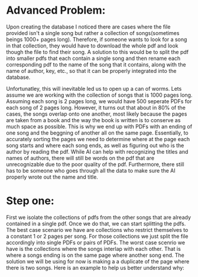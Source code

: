 # Advanced Problem:
  Upon creating the database I noticed there are cases where the file provided isn't a single song but rather a collection of songs(sometimes beings 1000+ pages long). Therefore, if someone wants to look for a song in that collection, they would have to download the whole pdf and look though the file to find their song. A solution to this would be to split the pdf into smaller pdfs that each contain a single song and then rename each corresponding pdf to the name of the song that it contains, along with the name of author, key, etc., so that it can be properly integrated into the database. 

Unfortunatley, this will inevitable led us to open up a can of worms. Lets assume we are working with the collection of songs that is 1000 pages long. Assuming each song is 2 pages long, we would have 500 seperate PDFs for each song of 2 pages long. However, it turns out that about in 80% of the cases, the songs overlap onto one another, most likely because the pages are taken from a book and the way the book is written is to conserve as much space as possible. This is why we end up with PDFs with an ending of one song and the beggning of another all on the same page. Essentially, to accurately sorting the pages we need to determine where at the page each song starts and where each song ends, as well as figuring out who is the author by reading the pdf. While AI can help with recognizing the titles and names of authors, there will still be words on the pdf that are unrecognizable due to the poor quality of the pdf. Furthermore, there still has to be someone who goes through all the data to make sure the AI properly wrote out the name and title.

# Step one:
First we isolate the collections of pdfs from the other songs that are already contained in a single pdf. Once we do that, we can start splitting the pdfs. The best case scenario we have are collections who restrict themselves to a constant 1 or 2 pages per song. For those collections we just split the file accordingly into single PDFs or pairs of PDFs. The worst case scenrio we have is the collections where the songs interlap with each other. That is where a songs ending is on the same page where another song end. The solution we will be using for now is making a a duplicate of the page where there is two songs. Here is an example to help us better understand why:
